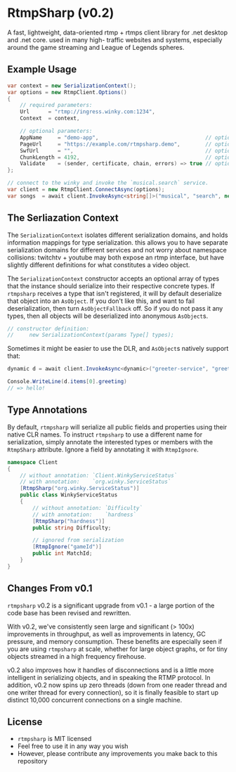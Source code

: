# RtmpSharp (v0.2)

A fast, lightweight, data-oriented rtmp + rtmps client library for .net desktop and .net core. used in many high-
traffic websites and systems, especially around the game streaming and League of Legends spheres.

## Example Usage

```csharp
var context = new SerializationContext();
var options = new RtmpClient.Options()
{
    // required parameters:
    Url      = "rtmp://ingress.winky.com:1234",
    Context  = context,

    // optional parameters:
    AppName     = "demo-app",                                  // optional app name, passed to the remote server during connect.
    PageUrl     = "https://example.com/rtmpsharp.demo",        // optional page url, passed to the remote server during connect.
    SwfUrl      = "",                                          // optional swf url,  passed to the remote server during connect.
    ChunkLength = 4192,                                        // optional outgoing rtmp chunk length.
    Validate    = (sender, certificate, chain, errors) => true // optional certificate validation callback. used only in tls connections.
};

// connect to the winky and invoke the `musical.search` service.
var client = new RtmpClient.ConnectAsync(options);
var songs  = await client.InvokeAsync<string[]>("musical", "search", new { name = "kiss me" });
```

## The Serliazation Context

The `SerializationContext` isolates different serialization domains, and holds information mappings for type
serialization. this allows you to have separate serialization domains for different services and not worry about
namespace collisions: twitchtv + youtube may both expose an rtmp interface, but have slightly different definitions for
what constitutes a video object.

The `SerializationContext` constructor accepts an optional array of types that the instance should serialize into their
respective concrete types. If `rtmpsharp` receives a type that isn't registered, it will by default deserialize that
object into an `AsObject`. If you don't like this, and want to fail deserialization, then turn `AsObjectFallback` off.
So if you do not pass it any types, then all objects will be deserialized into anonymous `AsObject`s.

```csharp
// constructor definition:
//     new SerializationContext(params Type[] types);
```

Sometimes it might be easier to use the DLR, and `AsObject`s natively support that:

```csharp
dynamic d = await client.InvokeAsync<dynamic>("greeter-service", "greet", "hello!");

Console.WriteLine(d.items[0].greeting)
// => hello!
```

## Type Annotations

By default, `rtmpsharp` will serialize all public fields and properties using their native CLR names. To instruct
`rtmpsharp` to use a different name for serialization, simply annotate the interested types or members with the
`RtmpSharp` attribute. Ignore a field by annotating it with `RtmpIgnore`.

```csharp
namespace Client
{
    // without annotation: `Client.WinkyServiceStatus`
    // with annotation:    `org.winky.ServiceStatus`
    [RtmpSharp("org.winky.ServiceStatus")]
    public class WinkyServiceStatus
    {
        // without annotation: `Difficulty`
        // with annotation:    `hardness`
        [RtmpSharp("hardness")]
        public string Difficulty;

        // ignored from serialization
        [RtmpIgnore("gameId")]
        public int MatchId;
    }
}
```

## Changes From v0.1

`rtmpsharp` v0.2 is a significant upgrade from v0.1 - a large portion of the code base has been revised and rewritten.

With v0.2, we've consistently seen large and significant (> 100x) improvements in throughput, as well as improvements in
latency, GC pressure, and memory consumption. These benefits are especially seen if you are using `rtmpsharp` at scale,
whether for large object graphs, or for tiny objects streamed in a high frequency firehouse.

v0.2 also improves how it handles of disconnections and is a little more intelligent in serializing objects, and in
speaking the RTMP protocol. In addition, v0.2 now spins up zero threads (down from one reader thread and one writer
thread for every connection), so it is finally feasible to start up distinct 10,000 concurrent connections on a single
machine.

## License

- `rtmpsharp` is MIT licensed
- Feel free to use it in any way you wish
- However, please contribute any improvements you make back to this repository